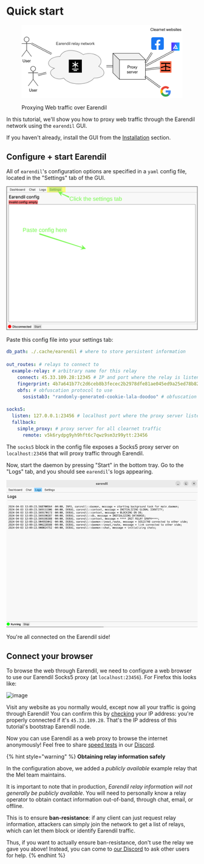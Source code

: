 # Quick start

<figure><img src="../.gitbook/assets/proxy.png" alt=""><figcaption><p>Proxying Web traffic over Earendil</p></figcaption></figure>

In this tutorial, we'll show you how to proxy web traffic through the Earendil network using the `earendil` GUI. 

If you haven't already, install the GUI from the [Installation](./installation.md) section.

## Configure + start Earendil
All of `earendil`'s configuration options are specified in a `yaml` config file, located in the "Settings" tab of the GUI. 

  ![](../.gitbook/assets/image.png)

Paste this config file into your settings tab:
```yaml
db_path: ./.cache/earendil # where to store persistent information

out_routes: # relays to connect to
  example-relay: # arbitrary name for this relay
    connect: 45.33.109.28:12345 # IP and port where the relay is listening
    fingerprint: 4b7a641b77c2d6ceb8b3fecec2b2978dfe81ae045ed9a25ed78b828009c4967a # relay's long-term identity
    obfs: # obfuscation protocol to use
      sosistab3: "randomly-generated-cookie-lala-doodoo" # obfuscation secret, randomly generated by the relay

socks5:
  listen: 127.0.0.1:23456 # localhost port where the proxy server listens
  fallback:
    simple_proxy: # proxy server for all clearnet traffic
      remote: v5k6rydpg9yh9hft6c7qwz9sm3z99ytt:23456
```

The `socks5` block in the config file exposes a Socks5 proxy server on `localhost:23456` that will proxy traffic through Earendil.

Now, start the daemon by pressing "Start" in the bottom tray. Go to the "Logs" tab, and you should see `earendil`'s logs appearing.

![](../.gitbook/assets/gui-logs.png)

You're all connected on the Earendil side! 

## Connect your browser
To browse the web through Earendil, we need to configure a web browser to use our Earendil Socks5 proxy (at `localhost:23456`). For Firefox this looks like:

![image](https://hackmd.io/\_uploads/SkLZ828Sp.png)
  
Visit any website as you normally would, except now all your traffic is going through Earendil! You can confirm this by [checking](https://bgp.he.net/) your IP address: you're properly connected if it's `45.33.109.28`. That's the IP address of this tutorial's bootstrap Earendil node.

Now you can use Earendil as a web proxy to browse the internet anonymously! Feel free to share [speed tests](https://speed.cloudflare.com/) in our [Discord](https://discord.gg/AVsGbhzTzx). 

{% hint style="warning" %}
**Obtaining relay information safely**

In the configuration above, we added a _publicly available_ example relay that the Mel team maintains.

It is important to note that in production, _Earendil relay information will not generally be publicly available_. You will need to personally know a relay operator to obtain contact information out-of-band, through chat, email, or offline.

This is to ensure **ban-resistance**: if any client can just request relay information, attackers can simply join the network to get a list of relays, which can let them block or identify Earendil traffic.

Thus, if you want to actually ensure ban-resistance, don't use the relay we gave you above! Instead, you can come to [our Discord](https://discord.gg/jdVuk4Qj89) to ask other users for help.
{% endhint %}